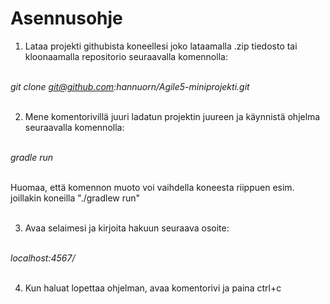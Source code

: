 <h1>Asennusohje</h1>

1. Lataa projekti githubista koneellesi joko lataamalla .zip tiedosto tai kloonaamalla repositorio seuraavalla komennolla:<br/><br/>

<i>git clone git@github.com:hannuorn/Agile5-miniprojekti.git</i><br/><br/>

2. Mene komentorivillä juuri ladatun projektin juureen ja käynnistä ohjelma seuraavalla komennolla:<br/><br/>

<i>gradle run</i><br/><br/>

Huomaa, että komennon muoto voi vaihdella koneesta riippuen esim. joillakin koneilla "./gradlew run"<br/><br/>

3. Avaa selaimesi ja kirjoita hakuun seuraava osoite:<br/><br/>

<i>localhost:4567/</i><br/><br/>

4. Kun haluat lopettaa ohjelman, avaa komentorivi ja paina ctrl+c
